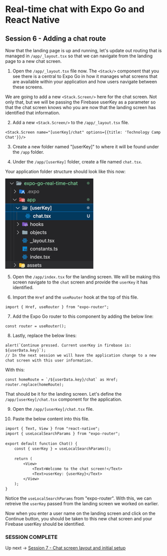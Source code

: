 # Real-time chat with Expo Go and React Native
## Session 6 - Adding a chat route

Now that the landing page is up and running, let's update out routing that is managed in `/app/_layout.tsx` so that we can navigate from the landing page to a new chat screen.

1. Open the `/app/_layout.tsx` file now.  The `<Stack/>` component that you see there is a central to Expo Go in how it manages what screens that are available within your application and how users navigate between these screens.

We are going to add a new `<Stack.Screen/>` here for the chat screen.  Not only that, but we will be passing the Firebase userKey as a parameter so that the chat screen knows who you are now that the landing screen has identified that information.

2. Add a new `<Stack.Screen/>` to the `/app/_layout.tsx` file.
```tsx
<Stack.Screen name="[userKey]/chat" options={{title: 'Technology Camp Chat'}}/>
```

3. Create a new folder named "[userKey]" to where it will be found under the `/app` folder.  

4. Under the `/app/[userKey]` folder, create a file named `chat.tsx`.

Your application folder structure should look like this now:

![alt text](documentation-assets/[userKey]-folder-location.jpg)

5. Open the `/app/index.tsx` for the landing screen.  We will be making this screen navigate to the `chat` screen and provide the `userKey` it has identified.

6. Import the `Href` and the `useRouter` hook at the top of this file.
```tsx
import { Href, useRouter } from "expo-router";
```

7. Add the Expo Go router to this component by adding the below line:
```tsx
const router = useRouter();
```

8. Lastly, replace the below lines:
```tsx
alert(`Continue pressed. Current userKey in firebase is: ${userData.key}`);
// In the next session we will have the application change to a new chat screen with this user information.
```
With this:
```tsx
const homeRoute = `/${userData.key}/chat` as Href;
router.replace(homeRoute);
```

That should be it for the landing screen.  Let's define the `/app/[userKey]/chat.tsx` component for the application.

9. Open the `/app/[userKey]/chat.tsx` file.

10. Paste the below content into this file.
```tsx
import { Text, View } from "react-native";
import { useLocalSearchParams } from "expo-router";

export default function Chat() {
    const { userKey } = useLocalSearchParams();

    return (
        <View>
            <Text>Welcome to the chat screen!</Text>
            <Text>userKey: {userKey}</Text>
        </View>
    );
}
```
Notice the `useLocalSearchParams` from "expo-router".  With this, we can retreive the `userKey` passed from the landing screen we worked on earlier.

Now when you enter a user name on the landing screen and click on the Continue button, you should be taken to this new chat screen and your Firebase userKey should be identified.

### SESSION COMPLETE

Up next -> [Session 7 - Chat screen layout and initial setup](session-7-chat-screen-layout-and-initial-setup.md)
